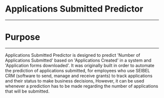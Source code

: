 # Applications Submitted Predictor
_________________________________________________________________________________

# Purpose
______________________________________________
Applications Submitted Predictor is designed to predict 'Number of Applications Submitted' based on 'Applications Created' in a system and  'Application forms downloaded'. It was originally built in order to automate the prediction of applications submitted, for employees who use SEIBEL CRM (software to send, manage and receive grants) to track applications and their status to make business decisions, However, it can be used whenever a prediction has to be made regarding the number of applications that will be submitted.
